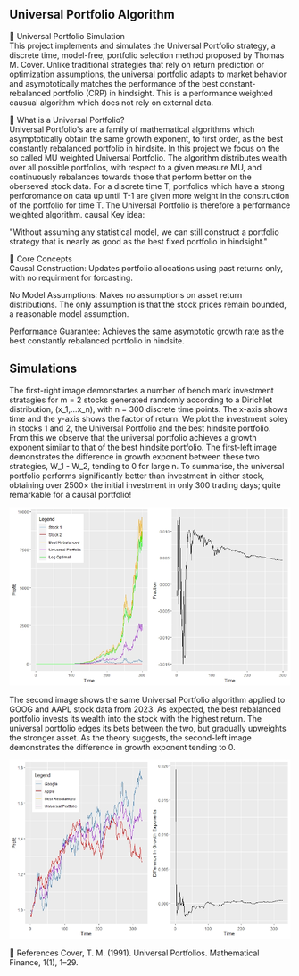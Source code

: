 ## Universal Portfolio Algorithm
🔄 Universal Portfolio Simulation <br>
This project implements and simulates the Universal Portfolio strategy, a discrete time, model-free, portfolio selection method proposed by Thomas M. Cover. Unlike traditional strategies that rely on return prediction or optimization assumptions, the universal portfolio adapts to market behavior and asymptotically matches the performance of the best constant-rebalanced portfolio (CRP) in hindsight. This is a performance weighted causual algorithm which does not rely on external data. 

📘 What is a Universal Portfolio? <br>
Universal Portfolio's are a family of mathematical algorithms which asymptotically obtain the same growth exponent, to first order, as the best constantly rebalanced portfolio in hindsite. In this project we focus on the so called MU weighted Universal Portfolio. The algorithm distributes wealth over all possible portfolios, with respect to a given measure MU, and continuously rebalances towards those that perform better on the oberseved stock data. For a discrete time T, portfolios which have a strong perforomance on data up until T-1 are given more weight in the construction of the portfolio for time T. The Universal Portfolio is therefore a performance weighted algorithm. 
causal 
Key idea: <br>

"Without assuming any statistical model, we can still construct a portfolio strategy that is nearly as good as the best fixed portfolio in hindsight."

🧠 Core Concepts <br>
Causal Construction: Updates portfolio allocations using past returns only, with no requirment for forcasting. 

No Model Assumptions: Makes no assumptions on asset return distributions. The only assumption is that the stock prices remain bounded, a reasonable model assumption.

Performance Guarantee: Achieves the same asymptotic growth rate as the best constantly rebalanced portfolio in hindsite. <dr>

## Simulations
The first-right image demonstartes a number of bench mark investment stratagies for m = 2 stocks generated randomly according to a Dirichlet distribution, (x_1,...x_n), with n = 300 discrete time points. The x-axis shows time and the y-axis shows the factor of return. We plot the investment soley in stocks 1 and 2, the Universal Portfolio and the best hindsite portfolio. From this we observe that the universal portfolio achieves a growth exponent similar to that of the best hindsite portfolio. The first-left image demonstrates the difference in growth exponent between these two strategies, W_1 - W_2, tending to 0 for large n. To summarise, the universal portfolio performs significantly better than investment in either stock, obtaining over 2500×
the initial investment in only 300 trading days; quite remarkable for a causal portfolio!

![Universal Portfolio - Uniform Dirichlet Distribution](Images/UniversalPortfolioRandomStocks.jpeg)

The second image shows the same Universal Portfolio algorithm applied to GOOG and AAPL stock data from 2023. As expected, the best rebalanced portfolio invests its wealth into the stock with the highest return. The universal portfolio edges its bets between the two, but gradually upweights the stronger asset. As the theory suggests, the second-left image demonstrates the difference in growth exponent tending to 0. 

![Universal Portfolio - Uniform Dirichlet Distribution](Images/UniversalPortfolioRealStockData.jpeg)



📖 References
Cover, T. M. (1991). Universal Portfolios. Mathematical Finance, 1(1), 1–29.

